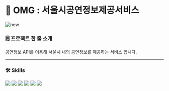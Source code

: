 # 🌌 OMG : 서울시공연정보제공서비스  


![new](https://user-images.githubusercontent.com/52521457/179220197-75111c7c-e7fb-4f44-ab8c-e471bf3a26fe.jpg)

### 🗒️ 프로젝트 한 줄 소개  

공연정보 API를 이용해 서울시 내의 공연정보를 제공하는 서비스 입니다.

---
### 🛠️ Skills

<img src="https://img.shields.io/badge/JavaScript-F7DF1E?style=for-the-badge&logo=JavaScript&logoColor=black"> <img src="https://img.shields.io/badge/Python-3776AB?style=for-the-badge&logo=Python&logoColor=black"> <img src="https://img.shields.io/badge/Node.js-339933?style=for-the-badge&logo=Node.js&logoColor=black"> <img src="https://img.shields.io/badge/Express-FFFFFF?style=for-the-badge&logo=Express&logoColor=black"> <img src="https://img.shields.io/badge/MongoDB-47A248?style=for-the-badge&logo=MongoDB&logoColor=black"> <img src="https://img.shields.io/badge/AWS-FF9900?style=for-the-badge&logo=Amazon EC2&logoColor=black"> 


